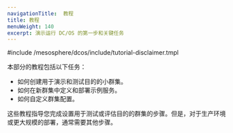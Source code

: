 ```yaml
---
navigationTitle:  教程
title: 教程
menuWeight: 140
excerpt: 演示运行 DC/OS 的第一步和关键任务
---
```

#include /mesosphere/dcos/include/tutorial-disclaimer.tmpl


本部分的教程包括以下任务：
- 如何创建用于演示和测试目的的小群集。
- 如何在新群集中定义和部署示例服务。
- 如何自定义群集配置。

这些教程指导您完成设置用于测试或评估目的的群集的步骤。但是，对于生产环境或更大规模的部署，通常需要其他步骤。

